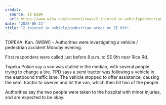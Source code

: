 ```yaml
---
credit:
  source: 13 WIBW
  url: https://www.wibw.com/content/news/2-injured-in-vehiclepedestrian-wreck-on-SE-6th-571433201.html
date: '2020-06-22'
title: "2 injured in vehicle/pedestrian wreck on SE 6th"
---
```

TOPEKA, Kan. (WIBW) - Authorities were investigating a vehicle / pedestrian accident Monday evening.

First responders were called just before 8 p.m. to SE 6th near Rice Rd.

Topeka Police say a van was stalled in the median, with several people trying to change a tire. TPD says a semi tractor was following a vehicle in the eastbound traffic lane. The vehicle stopped to offer assistance, causing the semi tractor to swerve and hit the van, which then hit two of the people.

Authorities say the two people were taken to the hospital with minor injuries, and are expected to be okay.
